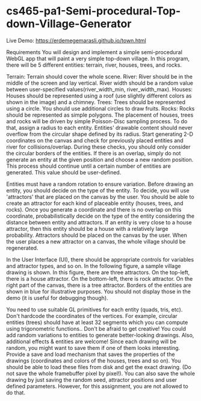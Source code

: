 # cs465-pa1-Semi-procedural-Top-down-Village-Generator
Live Demo: https://erdemegemarasli.github.io/town.html

Requirements
You will design and implement a simple semi-procedural WebGL app that will paint a very simple top-down village. In this program, there will be 5 different entities: terrain, river, houses, trees, and rocks.

Terrain: Terrain should cover the whole scene.
River: River should be in the middle of the screen and lay vertical. River width should be a random value between user-specified values(river_width_min, river_width_max).
Houses: Houses should be represented using a roof (use slightly different colors as shown in the image) and a chimney.
Trees: Trees should be represented using a circle. You should use additional circles to draw fruits.
Rocks: Rocks should be represented as simple polygons.
The placement of houses, trees and rocks will be driven by simple Poisson-Disc sampling process. To do that, assign a radius to each entity. Entities' drawable content should never overflow from the circular shape defined by its radius. Start generating 2-D coordinates on the canvas and check for previously placed entities and river for collisions/overlap. During these checks, you should only consider the circular borders of the entities. If there is an overlap, simply do not generate an entity at the given position and choose a new random position. This process should continue until a certain number of entities are generated. This value should be user-defined.

Entities must have a random rotation to ensure variation.
Before drawing an entity, you should decide on the type of the entity. To decide, you will use 'attractors' that are placed on the canvas by the user. You should be able to create an attractor for each kind of placeable entity (houses, trees, and rocks). Once you generate a coordinate and there is no overlap on this coordinate, probabilistically decide on the type of the entity considering the distance between entity and attractors. If an entity is very close to a house attractor, then this entity should be a house with a relatively large probability. Attractors should be placed on the canvas by the user. When the user places a new attractor on a canvas, the whole village should be regenerated.

In the User Interface (UI), there should be appropriate controls for variables and attractor types, and so on. In the following figure, a sample village drawing is shown. In this figure, there are three attractors. On the top-left, there is a house attractor. On the bottom-left, there is rock attractor. On the right part of the canvas, there is a tree attractor. Borders of the entities are shown in blue for illustrative purposes. You should not display those in the demo (it is useful for debugging though).

You need to use suitable GL primitives for each entity (quads, tris, etc). Don't hardcode the coordinates of the vertices. For example, circular entities (trees) should have at least 32 segments which you can compute using trigonometric functions.. Don't be afraid to get creative! You could add random variations to entities to generate better-looking drawings. Also, additional effects & entities are welcome! Since each drawing will be random, you might want to save them if one of them looks interesting. Provide a save and load mechanism that saves the properties of the drawings (coordinates and colors of the houses, trees and so on). You should be able to load these files from disk and get the exact drawing. (Do not save the whole framebuffer pixel by pixel!). You can also save the whole drawing by just saving the random seed, attractor positions and user defined parameters. However, for this assignment, you are not allowed to do that.

